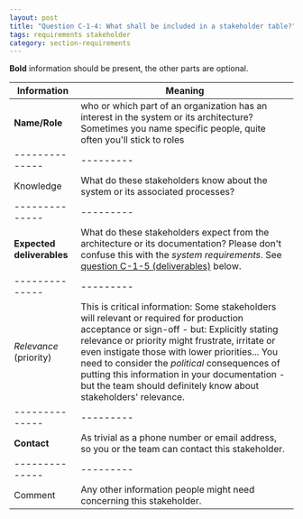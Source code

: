 ```yaml
---
layout: post
title: "Question C-1-4: What shall be included in a stakeholder table?"
tags: requirements stakeholder
category: section-requirements
---
```



**Bold** information should be present, the other parts are optional.


|Information   |Meaning |
|--------------|---------|
|**Name/Role** | who or which part of an organization has an interest in the system or its architecture? Sometimes you name specific people, quite often you'll stick to roles |
|--------------|---------|
|Knowledge |What do these stakeholders know about the system or its  associated processes?
|--------------|---------|
|**Expected deliverables** |What do these stakeholders expect from the architecture or its documentation? Please don't confuse this with the _system requirements_. See [question C-1-5 (deliverables)](#q-C-1-5) below. |
|--------------|---------|
|_Relevance_ (priority)  | This is critical information: Some stakeholders will relevant or required for production acceptance or sign-off - but: Explicitly stating relevance or priority might frustrate, irritate or even instigate those with lower priorities... You need to consider the _political_ consequences of putting this information in your documentation - but the team should definitely know about stakeholders' relevance.  |
|--------------|---------|
|**Contact** |As trivial as a phone number or email address, so you or the team can contact this stakeholder. |
|--------------|---------|
|Comment |Any other information people might need concerning this stakeholder. |
